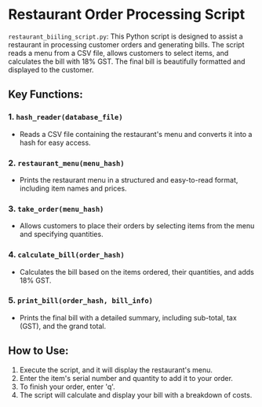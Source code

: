 # Restaurant Order Processing Script

`restaurant_biiling_script.py`: This Python script is designed to assist a restaurant in processing customer orders and generating bills. The script reads a menu from a CSV file, allows customers to select items, and calculates the bill with 18% GST. The final bill is beautifully formatted and displayed to the customer.

## Key Functions:

### 1. `hash_reader(database_file)`

- Reads a CSV file containing the restaurant's menu and converts it into a hash for easy access.

### 2. `restaurant_menu(menu_hash)`

- Prints the restaurant menu in a structured and easy-to-read format, including item names and prices.

### 3. `take_order(menu_hash)`

- Allows customers to place their orders by selecting items from the menu and specifying quantities.

### 4. `calculate_bill(order_hash)`

- Calculates the bill based on the items ordered, their quantities, and adds 18% GST.

### 5. `print_bill(order_hash, bill_info)`

- Prints the final bill with a detailed summary, including sub-total, tax (GST), and the grand total.

## How to Use:

1. Execute the script, and it will display the restaurant's menu.
2. Enter the item's serial number and quantity to add it to your order.
3. To finish your order, enter 'q'.
4. The script will calculate and display your bill with a breakdown of costs.

